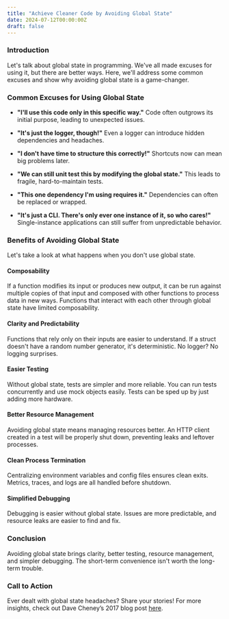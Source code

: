 ```yaml
---
title: "Achieve Cleaner Code by Avoiding Global State"
date: 2024-07-12T00:00:00Z
draft: false
---
```


### Introduction

Let's talk about global state in programming. We've all made excuses for using it, but there are better ways. Here, we'll address some common excuses and show why avoiding global state is a game-changer.

### Common Excuses for Using Global State

* **"I'll use this code only in this specific way."**
   Code often outgrows its initial purpose, leading to unexpected issues.

* **"It's just the logger, though!"**
   Even a logger can introduce hidden dependencies and headaches.

* **"I don't have time to structure this correctly!"**
   Shortcuts now can mean big problems later.

* **"We can still unit test this by modifying the global state."**
   This leads to fragile, hard-to-maintain tests.

* **"This one dependency I'm using requires it."**
   Dependencies can often be replaced or wrapped.

* **"It's just a CLI. There's only ever one instance of it, so who cares!"**
   Single-instance applications can still suffer from unpredictable behavior.

### Benefits of Avoiding Global State

Let's take a look at what happens when you don't use global state.

#### Composability

If a function modifies its input or produces new output, it can be run against multiple copies of that input and composed with other functions to process data in new ways. Functions that interact with each other through global state have limited composability.

#### Clarity and Predictability

Functions that rely only on their inputs are easier to understand. If a struct doesn't have a random number generator, it's deterministic. No logger? No logging surprises.

#### Easier Testing

Without global state, tests are simpler and more reliable. You can run tests concurrently and use mock objects easily. Tests can be sped up by just adding more hardware.

#### Better Resource Management

Avoiding global state means managing resources better. An HTTP client created in a test will be properly shut down, preventing leaks and leftover processes.

#### Clean Process Termination

Centralizing environment variables and config files ensures clean exits. Metrics, traces, and logs are all handled before shutdown.

#### Simplified Debugging

Debugging is easier without global state. Issues are more predictable, and resource leaks are easier to find and fix.

### Conclusion

Avoiding global state brings clarity, better testing, resource management, and simpler debugging. The short-term convenience isn't worth the long-term trouble.

### Call to Action

Ever dealt with global state headaches? Share your stories! For more insights, check out Dave Cheney’s 2017 blog post [here](https://dave.cheney.net/2017/06/11/go-without-package-scoped-variables).
